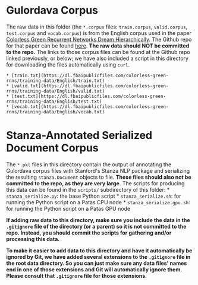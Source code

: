 # Gulordava Corpus

The raw data in this folder (the `*.corpus` files: `train.corpus`, `valid.corpus`, `test.corpus` and `vocab.corpus`) is from the English corpus used in the paper [Colorless Green Recurrent Networks Dream Hierarchically](https://aclanthology.org/N18-1108/). The Github repo for that paper can be found [here](https://github.com/facebookresearch/colorlessgreenRNNs/tree/main/data). **The raw data should NOT be committed to the repo.** The links to those corpus files can be found at the Github repo linked previously, or below; we have also included a script in this directory for downloading the files automatically using `curl`.
    
    * [train.txt](https://dl.fbaipublicfiles.com/colorless-green-rnns/training-data/English/train.txt)
    * [valid.txt](https://dl.fbaipublicfiles.com/colorless-green-rnns/training-data/English/valid.txt)
    * [test.txt](https://dl.fbaipublicfiles.com/colorless-green-rnns/training-data/English/test.txt)
    * [vocab.txt](https://dl.fbaipublicfiles.com/colorless-green-rnns/training-data/English/vocab.txt)

# Stanza-Annotated Serialized Document Corpus

The `*.pkl` files in this directory contain the output of annotating the Gulordava corpus files with Stanford's Stanza NLP package and serializing the resulting `stanza.Document` objects to file. **These files should also not be committed to the repo, as they are very large**. The scripts for producing this data can be found in the `scripts/` subdirectory of this folder:
    * `stanza_serialize.py`: the base Python script
    * `stanza_serialize.sh`: for running the Python script on a Patas CPU node
    * `stanza_serialize.gpu.sh`: for running the Python script on a Patas GPU node

**If adding raw data to this directory, make sure you include the data in the `.gitignore` file of the directory (or a parent) so it is not committed to the repo. Instead, you should commit the scripts for gathering and/or processing this data.**

**To make it easier to add data to this directory and have it automatically be ignored by Git, we have added several extensions to the `.gitignore` file in the root data directory. So you can just make sure any data files' names end in one of those extensions and Git will automatically ignore them. Please consult that `.gitignore` file for those extensions.**
